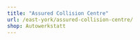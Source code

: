 ```yaml
---
title: "Assured Collision Centre"
url: /east-york/assured-collision-centre/
shop: Autowerkstatt
---
```

